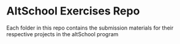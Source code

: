 # AltSchool Exercises Repo

Each folder in this repo contains the submission materials for their respective projects in the altSchool program
